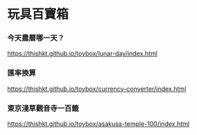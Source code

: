 # 玩具百寶箱

### 今天農曆哪一天？
https://thishkt.github.io/toybox/lunar-day/index.html

### 匯率換算
https://thishkt.github.io/toybox/currency-converter/index.html

### 東京淺草觀音寺一百籤
https://thishkt.github.io/toybox/asakusa-temple-100/index.html
